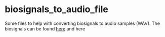 # biosignals_to_audio_file

Some files to help with converting biosignals to audio samples (WAV). The biosignals can be found [here](https://physionet.org/cgi-bin/atm/ATM) and here
